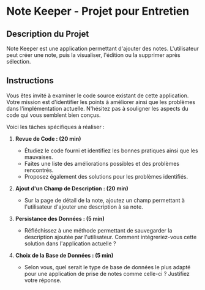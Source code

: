 # Note Keeper - Projet pour Entretien

## Description du Projet
Note Keeper est une application permettant d'ajouter des notes. L'utilisateur peut créer une note, puis la visualiser, l'édition ou la supprimer après sélection.

## Instructions
Vous êtes invité à examiner le code source existant de cette application. Votre mission est d'identifier les points à améliorer ainsi que les problèmes dans l'implémentation actuelle. N'hésitez pas à souligner les aspects du code qui vous semblent bien conçus.

Voici les tâches spécifiques à réaliser :

1. **Revue de Code : (20 min)**
   - Étudiez le code fourni et identifiez les bonnes pratiques ainsi que les mauvaises.
   - Faites une liste des améliorations possibles et des problèmes rencontrés.
   - Proposez également des solutions pour les problèmes identifiés.

2. **Ajout d'un Champ de Description : (20 min)**
   - Sur la page de détail de la note, ajoutez un champ permettant à l'utilisateur d'ajouter une description à sa note.

3. **Persistance des Données : (5 min)**
   - Réfléchissez à une méthode permettant de sauvegarder la description ajoutée par l'utilisateur. Comment intégreriez-vous cette solution dans l'application actuelle ?

4. **Choix de la Base de Données : (5 min)**
   - Selon vous, quel serait le type de base de données le plus adapté pour une application de prise de notes comme celle-ci ? Justifiez votre réponse.
